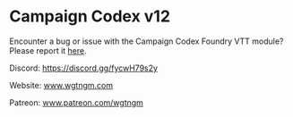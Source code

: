# Campaign Codex v12
Encounter a bug or issue with the Campaign Codex Foundry VTT module? Please report it [here](https://github.com/xthesaintx/cc12/issues).

Discord: https://discord.gg/fycwH79s2y

Website: www.wgtngm.com

Patreon: www.patreon.com/wgtngm
